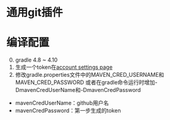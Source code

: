 # 通用git插件

# 编译配置
0. gradle 4.8 ~ 4.10
1. 生成一个token在[account settings page](https://github.com/settings/tokens)
2. 修改gradle.properties文件中的MAVEN_CRED_USERNAME和MAVEN_CRED_PASSWORD
或者在gradle命令运行时增加-DmavenCredUserName和-DmavenCredPassword
- mavenCredUserName：github用户名
- mavenCredPassword：第一步生成的token
